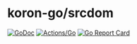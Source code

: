 # koron-go/srcdom

[![GoDoc](https://godoc.org/github.com/koron-go/srcdom?status.svg)](https://godoc.org/github.com/koron-go/srcdom)
[![Actions/Go](https://github.com/koron-go/srcdom/workflows/Go/badge.svg)](https://github.com/koron-go/srcdom/actions?query=workflow%3AGo)
[![Go Report Card](https://goreportcard.com/badge/github.com/koron-go/srcdom)](https://goreportcard.com/report/github.com/koron-go/srcdom)
